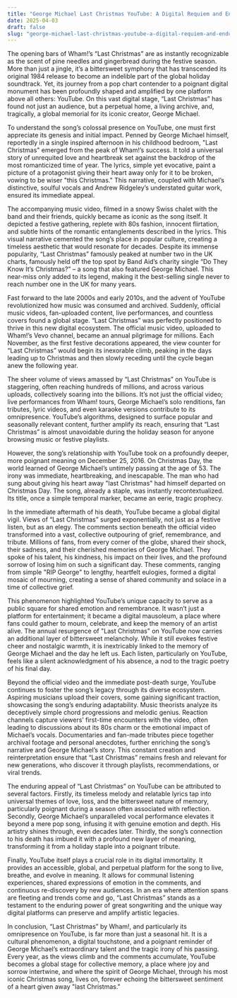 ```yaml
---
title: "George Michael Last Christmas YouTube: A Digital Requiem and Enduring Legacy"
date: 2025-04-03
draft: false
slug: "george-michael-last-christmas-youtube-a-digital-requiem-and-enduring-legacy" 
---
```


The opening bars of Wham!’s “Last Christmas” are as instantly recognizable as the scent of pine needles and gingerbread during the festive season. More than just a jingle, it’s a bittersweet symphony that has transcended its original 1984 release to become an indelible part of the global holiday soundtrack. Yet, its journey from a pop chart contender to a poignant digital monument has been profoundly shaped and amplified by one platform above all others: YouTube. On this vast digital stage, “Last Christmas” has found not just an audience, but a perpetual home, a living archive, and, tragically, a global memorial for its iconic creator, George Michael.

To understand the song’s colossal presence on YouTube, one must first appreciate its genesis and initial impact. Penned by George Michael himself, reportedly in a single inspired afternoon in his childhood bedroom, "Last Christmas" emerged from the peak of Wham!’s success. It told a universal story of unrequited love and heartbreak set against the backdrop of the most romanticized time of year. The lyrics, simple yet evocative, paint a picture of a protagonist giving their heart away only for it to be broken, vowing to be wiser "this Christmas." This narrative, coupled with Michael’s distinctive, soulful vocals and Andrew Ridgeley’s understated guitar work, ensured its immediate appeal.

The accompanying music video, filmed in a snowy Swiss chalet with the band and their friends, quickly became as iconic as the song itself. It depicted a festive gathering, replete with 80s fashion, innocent flirtation, and subtle hints of the romantic entanglements described in the lyrics. This visual narrative cemented the song’s place in popular culture, creating a timeless aesthetic that would resonate for decades. Despite its immense popularity, “Last Christmas” famously peaked at number two in the UK charts, famously held off the top spot by Band Aid’s charity single “Do They Know It’s Christmas?” – a song that also featured George Michael. This near-miss only added to its legend, making it the best-selling single never to reach number one in the UK for many years.

Fast forward to the late 2000s and early 2010s, and the advent of YouTube revolutionized how music was consumed and archived. Suddenly, official music videos, fan-uploaded content, live performances, and countless covers found a global stage. “Last Christmas” was perfectly positioned to thrive in this new digital ecosystem. The official music video, uploaded to Wham!’s Vevo channel, became an annual pilgrimage for millions. Each November, as the first festive decorations appeared, the view counter for “Last Christmas” would begin its inexorable climb, peaking in the days leading up to Christmas and then slowly receding until the cycle began anew the following year.

The sheer volume of views amassed by “Last Christmas” on YouTube is staggering, often reaching hundreds of millions, and across various uploads, collectively soaring into the billions. It’s not just the official video; live performances from Wham! tours, George Michael’s solo renditions, fan tributes, lyric videos, and even karaoke versions contribute to its omnipresence. YouTube’s algorithms, designed to surface popular and seasonally relevant content, further amplify its reach, ensuring that “Last Christmas” is almost unavoidable during the holiday season for anyone browsing music or festive playlists.

However, the song’s relationship with YouTube took on a profoundly deeper, more poignant meaning on December 25, 2016. On Christmas Day, the world learned of George Michael’s untimely passing at the age of 53. The irony was immediate, heartbreaking, and inescapable. The man who had sung about giving his heart away "last Christmas" had himself departed on Christmas Day. The song, already a staple, was instantly recontextualized. Its title, once a simple temporal marker, became an eerie, tragic prophecy.

In the immediate aftermath of his death, YouTube became a global digital vigil. Views of “Last Christmas” surged exponentially, not just as a festive listen, but as an elegy. The comments section beneath the official video transformed into a vast, collective outpouring of grief, remembrance, and tribute. Millions of fans, from every corner of the globe, shared their shock, their sadness, and their cherished memories of George Michael. They spoke of his talent, his kindness, his impact on their lives, and the profound sorrow of losing him on such a significant day. These comments, ranging from simple "RIP George" to lengthy, heartfelt eulogies, formed a digital mosaic of mourning, creating a sense of shared community and solace in a time of collective grief.

This phenomenon highlighted YouTube’s unique capacity to serve as a public square for shared emotion and remembrance. It wasn’t just a platform for entertainment; it became a digital mausoleum, a place where fans could gather to mourn, celebrate, and keep the memory of an artist alive. The annual resurgence of "Last Christmas" on YouTube now carries an additional layer of bittersweet melancholy. While it still evokes festive cheer and nostalgic warmth, it is inextricably linked to the memory of George Michael and the day he left us. Each listen, particularly on YouTube, feels like a silent acknowledgment of his absence, a nod to the tragic poetry of his final day.

Beyond the official video and the immediate post-death surge, YouTube continues to foster the song’s legacy through its diverse ecosystem. Aspiring musicians upload their covers, some gaining significant traction, showcasing the song’s enduring adaptability. Music theorists analyze its deceptively simple chord progressions and melodic genius. Reaction channels capture viewers’ first-time encounters with the video, often leading to discussions about its 80s charm or the emotional impact of Michael’s vocals. Documentaries and fan-made tributes piece together archival footage and personal anecdotes, further enriching the song’s narrative and George Michael’s story. This constant creation and reinterpretation ensure that “Last Christmas” remains fresh and relevant for new generations, who discover it through playlists, recommendations, or viral trends.

The enduring appeal of “Last Christmas” on YouTube can be attributed to several factors. Firstly, its timeless melody and relatable lyrics tap into universal themes of love, loss, and the bittersweet nature of memory, particularly poignant during a season often associated with reflection. Secondly, George Michael’s unparalleled vocal performance elevates it beyond a mere pop song, infusing it with genuine emotion and depth. His artistry shines through, even decades later. Thirdly, the song’s connection to his death has imbued it with a profound new layer of meaning, transforming it from a holiday staple into a poignant tribute.

Finally, YouTube itself plays a crucial role in its digital immortality. It provides an accessible, global, and perpetual platform for the song to live, breathe, and evolve in meaning. It allows for communal listening experiences, shared expressions of emotion in the comments, and continuous re-discovery by new audiences. In an era where attention spans are fleeting and trends come and go, “Last Christmas” stands as a testament to the enduring power of great songwriting and the unique way digital platforms can preserve and amplify artistic legacies.

In conclusion, “Last Christmas” by Wham!, and particularly its omnipresence on YouTube, is far more than just a seasonal hit. It is a cultural phenomenon, a digital touchstone, and a poignant reminder of George Michael’s extraordinary talent and the tragic irony of his passing. Every year, as the views climb and the comments accumulate, YouTube becomes a global stage for collective memory, a place where joy and sorrow intertwine, and where the spirit of George Michael, through his most iconic Christmas song, lives on, forever echoing the bittersweet sentiment of a heart given away "last Christmas."